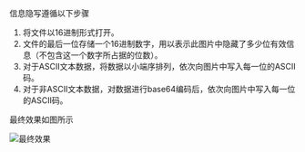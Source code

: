信息隐写遵循以下步骤

1. 将文件以16进制形式打开。
2. 文件的最后一位存储一个16进制数字，用以表示此图片中隐藏了多少位有效信息（不包含这一个数字所占据的位数）。
3. 对于ASCII文本数据，将数据以小端序排列，依次向图片中写入每一位的ASCII码。
4. 对于非ASCII文本数据，对数据进行base64编码后，依次向图片中写入每一位的ASCII码。

最终效果如图所示

![最终效果](https://assets.shatas.com/images/00b0d04035cf9.png)
